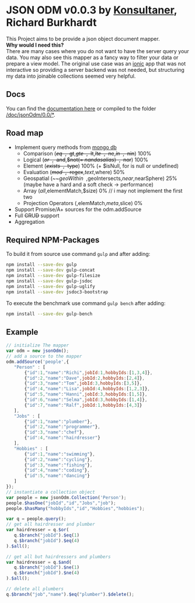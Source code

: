 JSON ODM v0.0.3 by [Konsultaner](http://www.konsultaner.de), Richard Burkhardt
========

This Project aims to be provide a json object document mapper.  
**Why would I need this?**  
There are many cases where you do not want to have the server query your data. You may also see this mapper as a fancy way to filter your data or prepare a view model.
The original use case was an [ionic](http://ionicframework.com) app that was not interactive so providing a server backend was not needed, but structuring my data
into joinable collections seemed very helpful.  

Docs
----
You can find the [documentation here](https://cdn.rawgit.com/konsultaner/jsonOdm/master/doc/jsonOdm/0.0/index.html) or compiled to the folder [/doc/jsonOdm/0.0/*](https://github.com/konsultaner/jsonOdm/blob/master/doc/jsonOdm/0.0/index.html). 

Road map
----

- Implement query methods from [mongo db](http://docs.mongodb.org/manual/reference/operator/query/)
    - Comparison (~~$eq~~,~~$gt~~,~~$gte~~,~~$lt~~,~~$lte~~,~~$ne~~,~~$in~~,~~$nin~~) 100%
    - Logical (~~$or~~,~~$and~~,~~$not(= $nand as alias)~~,~~$nor~~) 100%
    - Element (~~$exists~~,~~$type~~) 100% (+ $isNull, for is null or undefined)
    - Evaluation (~~$mod~~,~~$regex~~,$text,$where) 50%
    - Geospatial (~~$geoWithin~~,$geoIntersects,$near,$nearSphere) 25% (maybe have a hard and a soft check -> performance)
    - Array ($all,$elementMatch,$size) 0% // i may not implement the first two
    - Projection Operators ($,$elemMatch,$meta,$slice) 0%
- Support Promise/A+ sources for the odm.addSource
- Full ~~CR~~U~~D~~ support
- Aggregation

Required NPM-Packages
---------------------

To build it from source use command ```gulp``` and after adding:
```bash
npm install --save-dev gulp
npm install --save-dev gulp-concat
npm install --save-dev gulp-filesize
npm install --save-dev gulp-jsdoc
npm install --save-dev gulp-uglify
npm install --save-dev jsdoc3-bootstrap
```

To execute the benchmark use command ```gulp bench``` after adding:
```bash
npm install --save-dev gulp-bench
```

Example
------
```javascript
// initialize The mapper
var odm = new jsonOdm();
// add a source to the mapper
odm.addSource('people',{
   "Person" : [
       {"id":1,"name":"Richi",jobId:1,hobbyIds:[1,3,4]},
       {"id":2,"name":"Dave",jobId:2,hobbyIds:[2,4]},
       {"id":3,"name":"Tom",jobId:3,hobbyIds:[3,5]},
       {"id":4,"name":"Lisa",jobId:4,hobbyIds:[1,2,3]},
       {"id":5,"name":"Hanni",jobId:3,hobbyIds:[1,5]},
       {"id":6,"name":"Selma",jobId:3,hobbyIds:[1,4]},
       {"id":7,"name":"Ralf",jobId:1,hobbyIds:[4,3]}
   ],
   "Jobs" : [
       {"id":1,"name":"plumber"},
       {"id":2,"name":"programmer"},
       {"id":3,"name":"chef"},
       {"id":4,"name":"hairdresser"}
   ],
   "Hobbies" : [
       {"id":1,"name":"swimming"},
       {"id":2,"name":"cycling"},
       {"id":3,"name":"fishing"},
       {"id":4,"name":"coding"},
       {"id":5,"name":"dancing"}
   ]
});
// instantiate a collection object
var people = new jsonOdm.Collection('Person');
people.$hasOne("jobId","id","Jobs","job");
people.$hasMany("hobbyIds","id","Hobbies","hobbies");

var q = people.query();
// get all hairdresser and plumber
var hairdresser = q.$or(
   q.$branch("jobId").$eq(1)
   q.$branch("jobId").$eq(4)
).$all();

// get all but hairdressers and plumbers
var hairdresser = q.$and(
   q.$branch("jobId").$ne(1)
   q.$branch("jobId").$ne(4)
).$all();

// delete all plumbers
q.$branch("job","name").$eq("plumber").$delete();
```